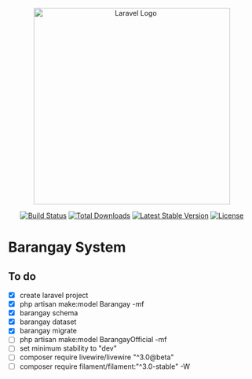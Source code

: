 <p align="center"><a href="https://laravel.com" target="_blank"><img src="https://raw.githubusercontent.com/laravel/art/master/logo-lockup/5%20SVG/2%20CMYK/1%20Full%20Color/laravel-logolockup-cmyk-red.svg" width="400" alt="Laravel Logo"></a></p>

<p align="center">
<a href="https://github.com/laravel/framework/actions"><img src="https://github.com/laravel/framework/workflows/tests/badge.svg" alt="Build Status"></a>
<a href="https://packagist.org/packages/laravel/framework"><img src="https://img.shields.io/packagist/dt/laravel/framework" alt="Total Downloads"></a>
<a href="https://packagist.org/packages/laravel/framework"><img src="https://img.shields.io/packagist/v/laravel/framework" alt="Latest Stable Version"></a>
<a href="https://packagist.org/packages/laravel/framework"><img src="https://img.shields.io/packagist/l/laravel/framework" alt="License"></a>
</p>

# Barangay System

## To do

- [x] create laravel project
- [x] php artisan make:model Barangay -mf
- [x] barangay schema
- [x] barangay dataset
- [x] barangay migrate
- [ ] php artisan make:model BarangayOfficial -mf
- [ ] set minimum stability to "dev"
- [ ] composer require livewire/livewire "^3.0@beta"
- [ ] composer require filament/filament:"^3.0-stable" -W
